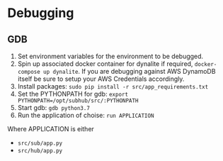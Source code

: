 # Debugging

## GDB

1. Set environment variables for the environment to be debugged.
2. Spin up associated docker container for dynalite if required, `docker-compose up dynalite`.  If you are debugging against AWS DynamoDB itself be sure to setup your AWS Credentials accordingly.
3. Install packages: `sudo pip install -r src/app_requirements.txt`
4. Set the PYTHONPATH for gdb: `export PYTHONPATH=/opt/subhub/src/:PYTHONPATH`
5. Start gdb: `gdb python3.7`
6. Run the application of choise: `run APPLICATION`

Where APPLICATION is either
* `src/sub/app.py`
* `src/hub/app.py`
